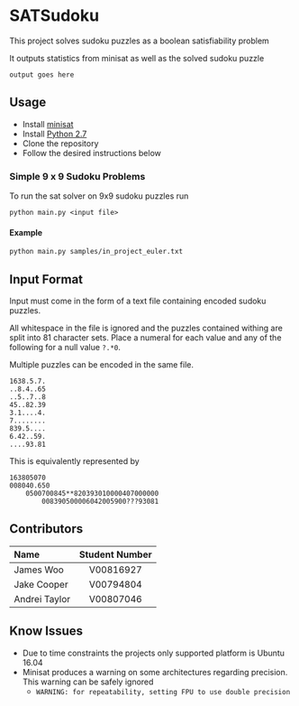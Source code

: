 # SATSudoku

This project solves sudoku puzzles as a boolean satisfiability problem 

It outputs statistics from minisat as well as the solved sudoku puzzle

```
output goes here
```

## Usage 

- Install [minisat](http://minisat.se/MiniSat.html) 
- Install [Python 2.7](https://www.python.org/download/releases/2.7/)
- Clone the repository
- Follow the desired instructions below

### Simple 9 x 9 Sudoku Problems

To run the sat solver on 9x9 sudoku puzzles run 

```
python main.py <input file>
```

#### Example 
```
python main.py samples/in_project_euler.txt
```

## Input Format

Input must come in the form of a text file containing encoded sudoku puzzles. 

All whitespace in the file is ignored and the puzzles contained withing are split into 81 character sets. 
Place a numeral for each value and any of the following for a null value `?.*0`.

Multiple puzzles can be encoded in the same file.

```
1638.5.7.
..8.4..65
..5..7..8
45..82.39
3.1....4.
7........
839.5....
6.42..59.
....93.81
```

This is equivalently represented by 

```
163805070
008040.650
    0500700845**820393010000407000000
        008390500006042005900???93081
```

## Contributors
| Name | Student Number|
| :----- | :---: |
| James Woo | V00816927 |
|Jake Cooper | V00794804 |
| Andrei Taylor | V00807046 |

## Know Issues
- Due to time constraints the projects only supported platform is Ubuntu 16.04
- Minisat produces a warning on some architectures regarding precision. This warning can be safely ignored
    - `WARNING: for repeatability, setting FPU to use double precision`
